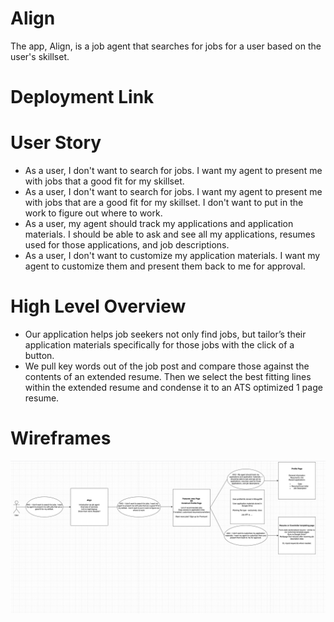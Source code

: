 # Align
The app, Align, is a job agent that searches for jobs for a user based on the user's skillset.

# Deployment Link


# User Story
* As a user, I don't want to search for jobs. I want my agent to present me with jobs that a good fit for my skillset.
* As a user, I don't want to search for jobs. I want my agent to present me with jobs that are a good fit for my skillset. I don't want to put in the work to figure out where to work.
* As a user, my agent should track my applications and application materials. I should be able to ask and see all my applications, resumes used for those applications, and job descriptions.
* As a user, I don't want to customize my application materials. I want my agent to customize them and present them back to me for approval.

# High Level Overview
* Our application helps job seekers not only find jobs, but tailor’s their application materials specifically for those jobs with the click of a button.
* We pull key words out of the job post and compare those against the contents of an extended resume. Then we select the best fitting lines within the extended resume and condense it to an ATS optimized 1 page resume.

# Wireframes
<img width="1616" src="src/assets/images/Screen Shot 2022-07-05 at 4.18.10 PM copy.png" >
